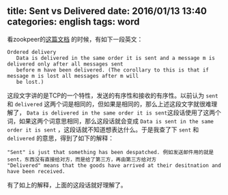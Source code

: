 title: Sent vs Delivered
date: 2016/01/13  13:40
categories: english
tags: word
---
看zookpeer的[这篇文档](http://zookeeper.apache.org/doc/trunk/zookeeperInternals.html) 的时候，有如下一段英文：

	Ordered delivery
	   Data is delivered in the same order it is sent and a message m is delivered only after all messages sent
	   before m have been delivered. (The corollary to this is that if message m is lost all messages after m will 
	   be lost.)

这段文字讲的是TCP的一个特性，发送的有序性和接收的有序性。以前认为 `sent` 和 `delivered` 这两个词是相同的，但如果是相同的，那么上述这段文字就很难理解了， `Data is delivered in the same order it is sent`这段话使用了这两个词，如果这两个词意思相同，那么这段话就会变成 `Data is sent in the same order it is sent` ，这段话就不知道想表达什么。于是我查了下 `sent` 和 `delivered` 的意思，得到了如下的解释：

	"Sent" is just that something has been despatched. 例如发送邮件用的就是sent，东西没有直接给对方，而是给了第三方，再由第三方给对方
	"Delivered" means that the goods have arrived at their desitnation and have been received.

有了如上的解释，上面的这段话就好理解了。
